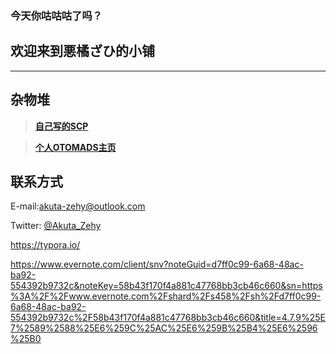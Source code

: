 
### 今天你咕咕咕了吗？

## 欢迎来到悪橘ざひ的小铺

---
## 杂物堆

> [**自己写的SCP**](http://scpsandboxcn.wikidot.com/scp-cn-431)
 
> [**个人OTOMADS主页**](https://otomads.com/u/5bc9fc5e27eabc28fed4b139)

## 联系方式
E-mail:<akuta-zehy@outlook.com>

Twitter: [@Akuta_Zehy](https://twitter.com/Akuta_Zehy)

https://typora.io/

https://www.evernote.com/client/snv?noteGuid=d7ff0c99-6a68-48ac-ba92-554392b9732c&noteKey=58b43f170f4a881c47768bb3cb46c660&sn=https%3A%2F%2Fwww.evernote.com%2Fshard%2Fs458%2Fsh%2Fd7ff0c99-6a68-48ac-ba92-554392b9732c%2F58b43f170f4a881c47768bb3cb46c660&title=4.7.9%25E7%2589%2588%25E6%259C%25AC%25E6%259B%25B4%25E6%2596%25B0
